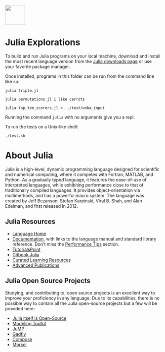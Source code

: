 <img src="https://raw.githubusercontent.com/rtoal/ple/master/docs/resources/julia-logo-64.png" width="64" height="64">

# Julia Explorations

To build and run Julia programs on your local machine, download and install the most recent language version from the [Julia downloads page](https://julialang.org/downloads/) or use your favorite package manager.

Once installed, programs in this folder can be run from the command line like so:

```
julia triple.jl
```

```
julia permutations.jl I like carrots
```

```
julia top_ten_scorers.jl < ../test/wnba_input
```

Running the command `julia` with no arguments give you a repl.

To run the tests on a Unix-like shell:

```
./test.sh
```

# About Julia

Julia is a high-level, dynamic programming language designed for scientific and numerical computing, where it competes with Fortran, MATLAB, and Python. As a gradually typed language, it features the ease-of-use of interpreted languages, while exhibiting performance close to that of traditionally compiled languages. It provides object-orientation via multimethods, and has a powerful macro system. The language was created by Jeff Bezanson, Stefan Karpinski, Viral B. Shah, and Alan Edelman, and first released in 2012.

## Julia Resources

- [Language Home](https://julialang.org/)
- [Documentation](https://docs.julialang.org/), with links to the language manual and standard library reference. Don't miss the [Performance Tips](https://docs.julialang.org/en/v1/manual/performance-tips/) section.
- [TutorialsPoint](https://www.tutorialspoint.com/julia/julia_overview.htm)
- [Gitbook Julia](https://syl1.gitbook.io/julia-language-a-concise-tutorial/language-core/getting-started)
- [Curated Learning Resources](https://julialang.org/learning/)
- [Advanced Publications](https://julialang.org/publications/)

## Julia Open Source Projects

Studying, and contributing to, open source projects is an excellent way to improve your proficiency in any language. Due to its capabilities, there is no possible way to contain all the Julia open-source projects but a few will be provided here:

- [Julia itself is Open-Source](https://github.com/JuliaLang/julia)
- [Modeling Toolkit](https://github.com/SciML/ModelingToolkit.jl)
- [JuMP](https://github.com/jump-dev/JuMP.jl)
- [Gadfly](https://github.com/dcjones/Gadfly.jl)
- [Compose](https://github.com/dcjones/Compose.jl)
- [Morsel](https://github.com/JuliaWeb/Morsel.jl)
